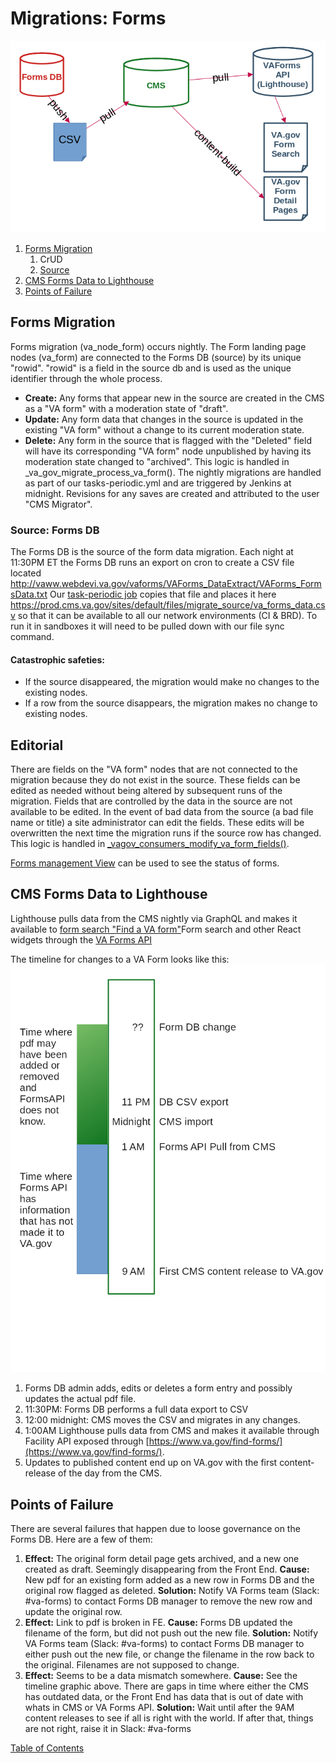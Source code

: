 # Migrations: Forms

![Forms data flow](images/va-forms-data.png)

1. [Forms Migration](#forms-migration)
   1. CrUD
   1. [Source](#source-forms-db)
1. [CMS Forms Data to Lighthouse](#cms-forms-data-to-lighthouse)
1. [Points of Failure](#points-of-failure)


## Forms Migration
Forms migration (va_node_form) occurs nightly. The Form landing page nodes (va_form)
are connected to the Forms DB (source) by its unique "rowid". "rowid" is a field in the source db and is used as the unique identifier through the whole process.
  * **Create:**  Any forms that appear new in the source are created in the CMS
    as a "VA form" with a moderation state of "draft".
  * **Update:**  Any form data that changes in the source is updated in the existing
    "VA form" without a change to its current moderation state.
  * **Delete:**  Any form in the source that is flagged with the "Deleted" field
    will have its corresponding "VA form" node unpublished by having its
    moderation state changed to "archived".
    This logic is handled in _va_gov_migrate_process_va_form().
The nightly migrations are handled as part of our tasks-periodic.yml and
are triggered by Jenkins at midnight.  Revisions for any saves are created and
attributed to the user "CMS Migrator".


### Source: Forms DB
The Forms DB is the source of the form data migration.  Each night at 11:30PM ET
the Forms DB runs an export on cron to create a CSV file located
http://vaww.webdevi.va.gov/vaforms/VAForms_DataExtract/VAForms_FormsData.txt
Our [task-periodic job](https://github.com/department-of-veterans-affairs/va.gov-cms/blob/main/tasks-periodic.yml#L52) copies that file and places it here
https://prod.cms.va.gov/sites/default/files/migrate_source/va_forms_data.csv
so that it can be available to all our network environments (CI & BRD).
To run it in sandboxes it will need to be pulled down with our file sync command.

#### Catastrophic safeties:
  * If the source disappeared, the migration would make no changes to the existing nodes.
  * If a row from the source disappears, the migration makes no change to existing nodes.

## Editorial
There are fields on the "VA form" nodes that are not connected to the migration
because they do not exist in the source.  These fields can be edited as needed
without being altered by subsequent runs of the migration.  Fields that are
controlled by the data in the source are not available to be edited. In the
event of bad data from the source (a bad file name or title) a site administrator
can edit the fields.  These edits will be overwritten the next time
the migration runs if the source row has changed.  This logic is handled in
[_vagov_consumers_modify_va_form_fields()](https://github.com/department-of-veterans-affairs/va.gov-cms/blob/main/docroot/modules/custom/va_gov_consumers/va_gov_consumers.module#L109).

[Forms management View](https://prod.cms.va.gov/admin/content/va-forms) can be used to see the status of forms.


## CMS Forms Data to Lighthouse
Lighthouse pulls data from the CMS nightly via GraphQL and makes it available to
[form search "Find a VA form"](https://www.va.gov/find-forms/)Form search and other React widgets through the [VA Forms API](https://developer.va.gov/explore/vaForms/docs/vaForms?version=current)

The timeline for changes to a VA Form looks like this:
![Forms data flow with timeline](images/va-forms-flow.png)
1. Forms DB admin adds, edits or deletes a form entry and possibly updates the actual pdf file.
2. 11:30PM: Forms DB performs a full data export to CSV
3. 12:00 midnight: CMS moves the CSV and migrates in any changes.
4. 1:00AM Lighthouse pulls data from CMS and makes it available through Facility API exposed through [https://www.va.gov/find-forms/](https://www.va.gov/find-forms/).
5. Updates to published content end up on VA.gov with the first content-release of the day from the CMS.

## Points of Failure
There are several failures that happen due to loose governance on the Forms DB.  Here are a few of them:

1.  **Effect:**  The original form detail page gets archived, and a new one created as draft.  Seemingly disappearing from the Front End.
**Cause:** New pdf for an existing form added as a new row in Forms DB and the original row flagged as deleted.
**Solution:** Notify VA Forms team (Slack: #va-forms) to contact Forms DB manager to remove the new row and update the original row.
2.  **Effect:**  Link to pdf is broken in FE.
**Cause:** Forms DB updated the filename of the form, but did not push out the new file.
**Solution:** Notify VA Forms team (Slack: #va-forms) to contact Forms DB manager to either push out the new file, or change the filename in the row back to the original.  Filenames are not supposed to change.
3.  **Effect:**  Seems to be a data mismatch somewhere.
**Cause:** See the timeline graphic above.  There are gaps in time where either the CMS has outdated data, or the Front End has data that is out of date with whats in CMS or VA Forms API.
**Solution:** Wait until after the 9AM content releases to see if all is right with the world.  If after that, things are not right, raise it in Slack: #va-forms

[Table of Contents](../README.md)
